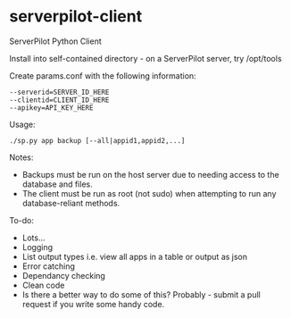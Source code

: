 serverpilot-client
==================

ServerPilot Python Client

Install into self-contained directory - on a ServerPilot server, try /opt/tools

Create params.conf with the following information:
```
--serverid=SERVER_ID_HERE
--clientid=CLIENT_ID_HERE
--apikey=API_KEY_HERE
```

Usage:
```
./sp.py app backup [--all|appid1,appid2,...]
```

Notes:
- Backups must be run on the host server due to needing access to the database and files.
- The client must be run as root (not sudo) when attempting to run any database-reliant methods.

To-do:
- Lots...
- Logging
- List output types i.e. view all apps in a table or output as json
- Error catching
- Dependancy checking
- Clean code
- Is there a better way to do some of this? Probably - submit a pull request if you write some handy code.